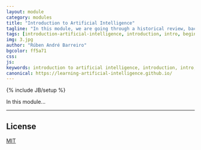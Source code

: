 ```yaml
---
layout: module
category: modules
title: "Introduction to Artificial Intelligence"
tagline: "In this module, we are going through a historical review, background, and basics of Artificial Intelligence..."
tags: [introduction-artificial-intelligence, introduction, intro, beginner, artificial-intelligence, ai, module]
img: 3.jpg
author: "Rúben André Barreiro"
bgcolor: ff5a71
css: 
js: 
keywords: introduction to artificial intelligence, introduction, intro, beginner, artificial intelligence, ai, 
canonical: https://learning-artificial-intelligence.github.io/
---
```

{% include JB/setup %}

In this module...

***

## License

[MIT](http://www.opensource.org/licenses/MIT)
